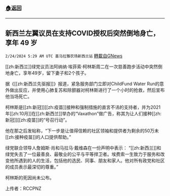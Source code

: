 ###  [:house:返回](README.md)
---


## 新西兰左翼议员在支持COVID授权后突然倒地身亡，享年 49 岁
`2/24/2024 5:29 AM UTC 喜马拉雅农场新西兰站` [轉載自GNews](https://gnews.org/articles/2337257)

[[zh:新西兰]]绿党议员法阿纳纳·埃菲索·柯林斯周二在一次慈善跑步活动中突然倒地身亡，享年49岁，留下妻子和2个孩子。

据《[[zh:新西兰先驱报]]》报道，紧急服务部门立即对ChildFund Water Run的意外做出反应，并使用心肺复苏和除颤器对柯林斯进行了一个小时的抢救，然后宣布他当场死亡。

柯林斯是[[zh:新冠]][[zh:疫苗]]接种和强制措施的直言不讳的支持者，并为2021年[[zh:10月]]在[[zh:新西兰]]举办的“Vaxathon”做广告，称其为让人们接种[[zh:新冠]][[zh:疫苗]]的“号召行动”。

他在那之后发帖称，“下一步是让值得信赖的社区领袖和提供者为剩余的50万未[[zh:接种疫苗]]的人口提供帮助。”

绿党联合领导人詹姆斯·肖和马拉马·戴维森在一份声明中表示： “[[zh:新西兰]]和绿党失去了一位最善良、最敬业的公平与平等捍卫者。埃费索一生致力于服务和改变他所遇到的人的生活，包括他的选民、同事、朋友和家人。他对所有政党和社区的成员表示最深切的尊重。”

柯林斯的死因尚未公布。

上传者：RCCPNZ
